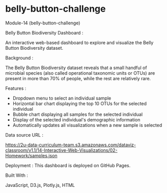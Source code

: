 # belly-button-challenge

Module-14 (belly-button-challenge)

Belly Button Biodiversity Dashboard :

An interactive web-based dashboard to explore and visualize the Belly Button Biodiversity dataset.

Background : 

The Belly Button Biodiversity dataset reveals that a small handful of microbial species (also called operational taxonomic units or OTUs) are present in more than 70% of people, while the rest are relatively rare. 

Features : 

* Dropdown menu to select an individual sample
* Horizontal bar chart displaying the top 10 OTUs for the selected individual
* Bubble chart displaying all samples for the selected individual
* Display of the selected individual's demographic information
* Automatically updates all visualizations when a new sample is selected

Data source URL :

https://2u-data-curriculum-team.s3.amazonaws.com/dataviz-classroom/v1.1/14-Interactive-Web-Visualizations/02-Homework/samples.json

Deployment : 
This dashboard is deployed on GitHub Pages.

Built With :

JavaScript,
D3.js,
Plotly.js,
HTML

